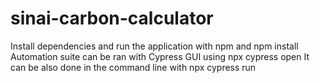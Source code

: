 # sinai-carbon-calculator

Install dependencies and run the application with npm and npm install
Automation suite can be ran with Cypress GUI using npx cypress open
It can be also done in the command line with npx cypress run
